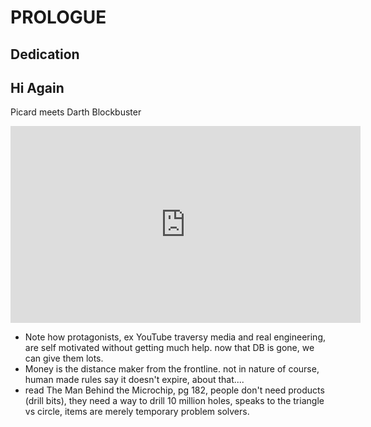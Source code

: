 
# PROLOGUE

## Dedication

## Hi Again

Picard meets Darth Blockbuster

<iframe width="560" height="315" src="https://www.youtube-nocookie.com/embed/UTtCI61p0Us" frameborder="0" allow="accelerometer; autoplay; encrypted-media; gyroscope; picture-in-picture" allowfullscreen></iframe>

- Note how protagonists, ex YouTube traversy media and real engineering, are self motivated without getting much help. now that DB is gone, we can give them lots.
- Money is the distance maker from the frontline. not in nature of course, human made rules say it doesn't expire, about that....
- read The Man Behind the Microchip, pg 182, people don't need products (drill bits), they need a way to drill 10 million holes, speaks to the triangle vs circle, items are merely temporary problem solvers.
